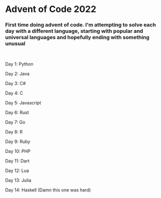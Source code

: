 # Advent of Code 2022

### First time doing advent of code. I'm attempting to solve each day with a different language, starting with popular and universal languages and hopefully ending with something unusual

<br/>

Day 1: Python

Day 2: Java

Day 3: C#

Day 4: C

Day 5: Javascript

Day 6: Rust

Day 7: Go

Day 8: R

Day 9: Ruby

Day 10: PHP

Day 11: Dart

Day 12: Lua

Day 13: Julia

Day 14: Haskell (Damn this one was hard)